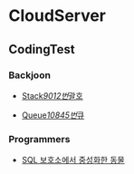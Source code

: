 # CloudServer

## CodingTest

### Backjoon

- [Stack*9012번*괄호](./Backjoon/Stack/9012%EB%B2%88_%EA%B4%84%ED%98%B8/9012%EB%B2%88_%EA%B4%84%ED%98%B8.md)

- [Queue*10845번*큐](./Backjoon/Queue/10845%EB%B2%88_%ED%81%90/10845%EB%B2%88_%ED%81%90.md)

### Programmers

- [SQL 보호소에서 중성화한 동물](./Programmers/SQL/JOIN/%EB%B3%B4%ED%98%B8%EC%86%8C%EC%97%90%EC%84%9C%20%EC%A4%91%EC%84%B1%ED%99%94%ED%95%9C%20%EB%8F%99%EB%AC%BC.md)

